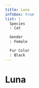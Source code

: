 ```yaml
---
title: Luna
infobox: true
list: |
  Species
  : Cat

  Gender
  : Female

  Fur Color
  : Black
---
```


# Luna